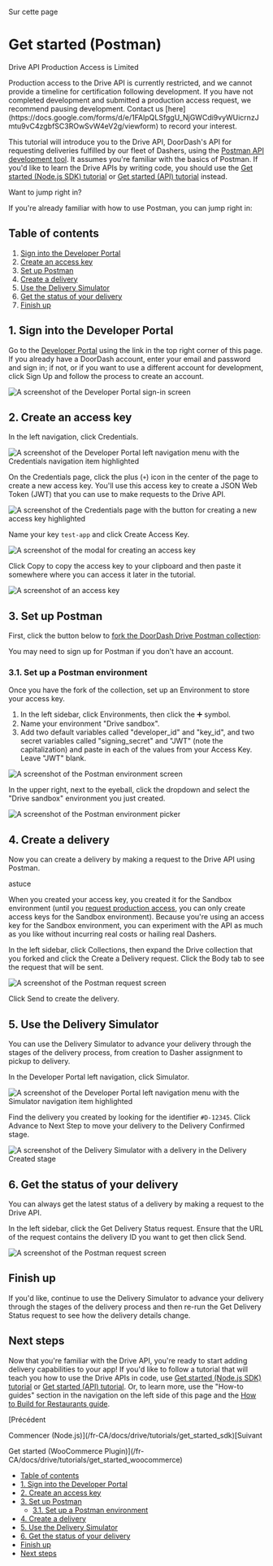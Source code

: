 Sur cette page

# Get started (Postman)

Drive API Production Access is Limited

<Warning>
Production access to the Drive API is currently restricted, and we cannot provide a timeline for certification following development. If you have not completed development and submitted a production access request, we recommend pausing development. Contact us [here](https://docs.google.com/forms/d/e/1FAIpQLSfggU_NjGWCdi9vyWUicrnzJmtu9vC4zgbfSC3ROwSvW4eV2g/viewform) to record your interest.
</Warning>

This tutorial will introduce you to the Drive API, DoorDash's API for requesting deliveries fulfilled by our fleet of Dashers, using the [Postman API development tool](https://www.postman.com). It assumes you're familiar with the basics of Postman. If you'd like to learn the Drive APIs by writing code, you should use the [Get started (Node.js SDK) tutorial](/fr-CA/docs/drive/tutorials/get_started_sdk) or [Get started (API) tutorial](/fr-CA/docs/drive/tutorials/get_started) instead.

Want to jump right in?

If you're already familiar with how to use Postman, you can jump right in:

## Table of contents[​](#table-of-contents "Lien direct vers le titre")

1. [Sign into the Developer Portal](#sign-into-the-developer-portal)
2. [Create an access key](#create-an-access-key)
3. [Set up Postman](#set-up-postman)
4. [Create a delivery](#create-a-delivery)
5. [Use the Delivery Simulator](#use-the-delivery-simulator)
6. [Get the status of your delivery](#get-the-status-of-your-delivery)
7. [Finish up](#finish-up)

## 1. Sign into the Developer Portal[​](#1-sign-into-the-developer-portal "Lien direct vers le titre")

Go to the [Developer Portal](/fr-CA/portal) using the link in the top right corner of this page. If you already have a DoorDash account, enter your email and password and sign in; if not, or if you want to use a different account for development, click Sign Up and follow the process to create an account.

![A screenshot of the Developer Portal sign-in screen](/fr-CA/assets/images/sign-in-sign-up-a14648f233a279c0354fbaa1dda0b549.png)

## 2. Create an access key[​](#2-create-an-access-key "Lien direct vers le titre")

In the left navigation, click Credentials.

![A screenshot of the Developer Portal left navigation menu with the Credentials navigation item highlighted](/fr-CA/assets/images/credentials-1e988ace8eaadb88fa371bef019e0cef.png)

On the Credentials page, click the plus (`+`) icon in the center of the page to create a new access key. You'll use this access key to create a JSON Web Token (JWT) that you can use to make requests to the Drive API.

![A screenshot of the Credentials page with the button for creating a new access key highlighted](/fr-CA/assets/images/create-access-key-101a83f323917717db3d49992fceb02b.png)

Name your key `test-app` and click Create Access Key.

![A screenshot of the modal for creating an access key](/fr-CA/assets/images/create-access-key-detail-0041520a3a79e66b9a54213124967a3f.png)

Click Copy to copy the access key to your clipboard and then paste it somewhere where you can access it later in the tutorial.

![A screenshot of an access key](/fr-CA/assets/images/access-key-dfdd7a9997f69864d42c51ef8d001d25.png)

## 3. Set up Postman[​](#3-set-up-postman "Lien direct vers le titre")

First, click the button below to [fork the DoorDash Drive Postman collection](https://app.getpostman.com/run-collection/19023848-9a5768fb-9eb1-4a42-9f0a-78ff923dab4b?action=collection%2Ffork&collection-url=entityId%3D19023848-9a5768fb-9eb1-4a42-9f0a-78ff923dab4b%26entityType%3Dcollection%26workspaceId%3D6ae497bc-a028-444b-8dba-766b5ffb682e):

You may need to sign up for Postman if you don't have an account.

### 3.1. Set up a Postman environment[​](#31-set-up-a-postman-environment "Lien direct vers le titre")

Once you have the fork of the collection, set up an Environment to store your access key.

1. In the left sidebar, click Environments, then click the ➕ symbol.
2. Name your environment "Drive sandbox".
3. Add two default variables called "developer\_id" and "key\_id", and two secret variables called "signing\_secret" and "JWT" (note the capitalization) and paste in each of the values from your Access Key. Leave "JWT" blank.

![A screenshot of the Postman environment screen](/fr-CA/assets/images/postman-environment-ca69d2c5ee7c58fa2ee881c732e76917.png)

In the upper right, next to the eyeball, click the dropdown and select the "Drive sandbox" environment you just created.

![A screenshot of the Postman environment picker](/fr-CA/assets/images/postman-environment-picker-509463eb44bdb8ad02542452e1790b58.png)

## 4. Create a delivery[​](#4-create-a-delivery "Lien direct vers le titre")

Now you can create a delivery by making a request to the Drive API using Postman.

astuce

When you created your access key, you created it for the Sandbox environment (until you [request production access](/fr-CA/docs/drive/how_to/get_production_access), you can only create access keys for the Sandbox environment). Because you're using an access key for the Sandbox environment, you can experiment with the API as much as you like without incurring real costs or hailing real Dashers.

In the left sidebar, click Collections, then expand the Drive collection that you forked and click the Create a Delivery request. Click the Body tab to see the request that will be sent.

![A screenshot of the Postman request screen](/fr-CA/assets/images/postman-request-a376a4b5404bed7c069e2fb4b28c37ed.png)

Click Send to create the delivery.

## 5. Use the Delivery Simulator[​](#5-use-the-delivery-simulator "Lien direct vers le titre")

You can use the Delivery Simulator to advance your delivery through the stages of the delivery process, from creation to Dasher assignment to pickup to delivery.

In the Developer Portal left navigation, click Simulator.

![A screenshot of the Developer Portal left navigation menu with the Simulator navigation item highlighted](/fr-CA/assets/images/simulator-8d3aa4a138f97e72a940c3bdf93527e8.png)

Find the delivery you created by looking for the identifier `#D-12345`. Click Advance to Next Step to move your delivery to the Delivery Confirmed stage.

![A screenshot of the Delivery Simulator with a delivery in the Delivery Created stage](/fr-CA/assets/images/delivery-simulator-47665a33b8fa6b7c826b3d1a9a20bcc4.png)

## 6. Get the status of your delivery[​](#6-get-the-status-of-your-delivery "Lien direct vers le titre")

You can always get the latest status of a delivery by making a request to the Drive API.

In the left sidebar, click the Get Delivery Status request. Ensure that the URL of the request contains the delivery ID you want to get then click Send.

![A screenshot of the Postman request screen](/fr-CA/assets/images/postman-request-get-5f9ac7146d0332e8f9d314efd9d07be7.png)

## Finish up[​](#finish-up "Lien direct vers le titre")

If you'd like, continue to use the Delivery Simulator to advance your delivery through the stages of the delivery process and then re-run the Get Delivery Status request to see how the delivery details change.

## Next steps[​](#next-steps "Lien direct vers le titre")

Now that you're familiar with the Drive API, you're ready to start adding delivery capabilities to your app! If you'd like to follow a tutorial that will teach you how to use the Drive APIs in code, use [Get started (Node.js SDK) tutorial](/fr-CA/docs/drive/tutorials/get_started_sdk) or [Get started (API) tutorial](/fr-CA/docs/drive/tutorials/get_started). Or, to learn more, use the "How-to guides" section in the navigation on the left side of this page and the [How to Build for Restaurants guide](https://developer.doordash.com/en-US/docs/drive/how_to/build_for_restaurants/#a-validation-checklist-prior-to-requesting-a-demo).

[Précédent

Commencer (Node.js)](/fr-CA/docs/drive/tutorials/get_started_sdk)[Suivant

Get started (WooCommerce Plugin)](/fr-CA/docs/drive/tutorials/get_started_woocommerce)

* [Table of contents](#table-of-contents)
* [1. Sign into the Developer Portal](#1-sign-into-the-developer-portal)
* [2. Create an access key](#2-create-an-access-key)
* [3. Set up Postman](#3-set-up-postman)
  + [3.1. Set up a Postman environment](#31-set-up-a-postman-environment)
* [4. Create a delivery](#4-create-a-delivery)
* [5. Use the Delivery Simulator](#5-use-the-delivery-simulator)
* [6. Get the status of your delivery](#6-get-the-status-of-your-delivery)
* [Finish up](#finish-up)
* [Next steps](#next-steps)